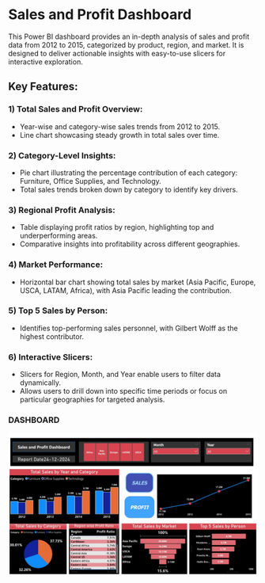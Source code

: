 # Sales and Profit Dashboard

This Power BI dashboard provides an in-depth analysis of sales and profit data from 2012 to 2015, categorized by product, region, and market. It is designed to deliver actionable insights with easy-to-use slicers for interactive exploration.

## Key Features:
### 1) Total Sales and Profit Overview:

- Year-wise and category-wise sales trends from 2012 to 2015.
- Line chart showcasing steady growth in total sales over time.
### 2) Category-Level Insights:

- Pie chart illustrating the percentage contribution of each category: Furniture, Office Supplies, and Technology.
- Total sales trends broken down by category to identify key drivers.

### 3) Regional Profit Analysis:

- Table displaying profit ratios by region, highlighting top and underperforming areas.
- Comparative insights into profitability across different geographies.

### 4) Market Performance:

- Horizontal bar chart showing total sales by market (Asia Pacific, Europe, USCA, LATAM, Africa), with Asia Pacific leading the contribution.

### 5) Top 5 Sales by Person:

- Identifies top-performing sales personnel, with Gilbert Wolff as the highest contributor.

### 6) Interactive Slicers:

- Slicers for Region, Month, and Year enable users to filter data dynamically.
- Allows users to drill down into specific time periods or focus on particular geographies for targeted analysis.

### DASHBOARD

![Superstore Dashboard](/Images/Dashboard.jpg)
